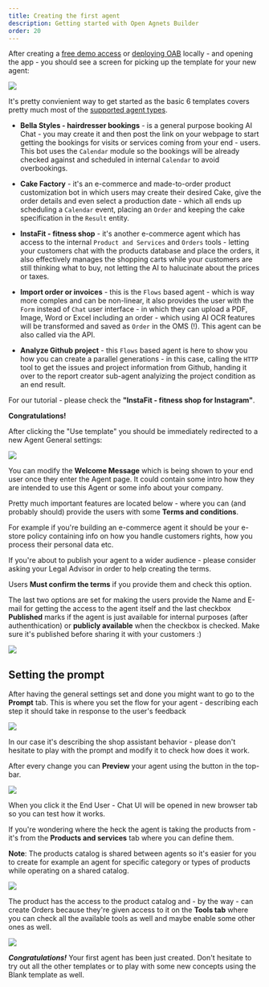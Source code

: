 ```yaml
---
title: Creating the first agent
description: Getting started with Open Agnets Builder
order: 20
---
```


After creating a [free demo access](https://openagentsbuilder.com) or [deploying OAB](../guides/1-getting-started.md) locally  - and opening the app - you should see a screen for picking up the template for your new agent:

<Image src="../../../assets/templates.png" />

It's pretty convienient way to get started as the basic 6 templates covers pretty much most of the [supported agent types](./2-concepts.md).

- **Bella Styles - hairdresser bookings** - is a general purpose booking AI Chat - you may create it and then post the link on your webpage to start getting the bookings for visits or services coming from your end - users. This bot uses the `Calendar` module so the bookings will be already checked against and scheduled in internal `Calendar` to avoid overbookings.

- **Cake Factory** - it's an e-commerce and made-to-order product customization bot in which users may create their desired Cake, give the order details and even select a production date - which all ends up scheduling a `Calendar` event, placing an `Order` and keeping the cake specification in the `Result` entity.

- **InstaFit - fitness shop** - it's another e-commerce agent which has access to the internal `Product and Services` and `Orders` tools - letting your customers chat with the products database and place the orders, it also effectively manages the shopping carts while your customers are still thinking what to buy, not letting the AI to halucinate about the prices or taxes.

- **Import order or invoices** - this is the `Flows` based agent - which is way more comples and can be non-linear, it also provides the user with the `Form` instead of `Chat` user interface - in which they can upload a PDF, Image, Word or Excel including an order - which using AI OCR features will be transformed and saved as `Order` in the OMS  (!). This agent can be also called via the API.

- **Analyze Github project** - this `Flows` based agent is here to show you how you can create a parallel generations - in this case, calling the `HTTP` tool to get the issues and project information from Github, handing it over to the report creator sub-agent analyizing the project condition as an end result.


For our tutorial - please check the **"InstaFit - fitness shop for Instagram"**. 

**Congratulations!** 

After clicking the "Use template" you should be immediately redirected to a new Agent General settings:

<Image src="../../../assets/general.png" />

You can modify the **Welcome Message** which is being shown to your end user once they enter the Agent page. It could contain some intro how they are intended to use this Agent or some info about your company.

Pretty much important features are located below - where you can (and probably should) provide the users with some **Terms and conditions**. 

For example if you're building an e-commerce agent it should be your e-store policy containing info on how you handle customers rights, how you process their personal data etc.

If you're about to publish your agent to a wider audience - please consider asking your Legal Advisor in order to help creating the terms.

Users **Must confirm the terms** if you provide them and check this option.

The last two options are set for making the users provide the Name and E-mail for getting the access to the agent itself and the last checkbox **Published** marks if the agent is just available for internal purposes (after authenthication) or **publicly available** when the checkbox is checked. Make sure it's published before sharing it with your customers :)

<Image src="../../../assets/general-bottom.png" />


## Setting the prompt

After having the general settings set and done you might want to go to the **Prompt** tab. This is where you set the flow for your agent - describing each step it should take in response to the user's feedback

<Image src="../../../assets/ai-prompt.png" />

In our case it's describing the shop assistant behavior - please don't hesitate to play with the prompt and modify it to check how does it work.

After every change you can **Preview** your agent using the button in the top-bar.

<Image src="../../../assets/top-bar.png" />

When you click it the End User - Chat UI will be opened in new browser tab so you can test how it works.

If you're wondering where the heck the agent is taking the products from - it's from the **Products and services** tab where you can define them. 

**Note**: The products catalog is shared between agents so it's easier for you to create for example an agent for specific category or types of products while operating on a shared catalog.

<Image src="../../../assets/screenshot-oab-4.png" />

The product has the access to the product catalog and - by the way - can create Orders because they're given access to it on the **Tools tab** where you can check all the available tools as well and maybe enable some other ones as well.

<Image src="../../../assets/tools.png" />


***Congratulations!*** Your first agent has been just created. Don't hesitate to try out all the other templates or to play with some new concepts using the Blank template as well.


